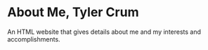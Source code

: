 # About Me, Tyler Crum
An HTML website that gives details about me and my interests and accomplishments.
